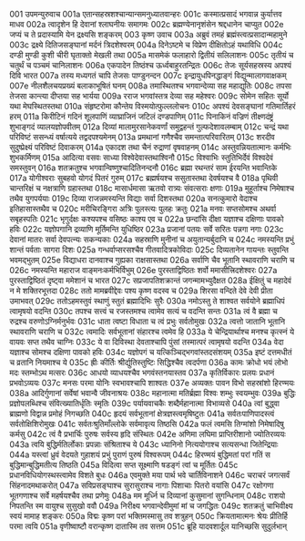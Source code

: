 001	उपमन्युरुवाच
001a	एतान्सहस्रशश्चान्यान्समनुध्यातवान्हरः
001c	कस्मात्प्रसादं भगवान्न कुर्यात्तव माधव
002a	त्वादृशेन हि देवानां श्लाघनीयः समागमः
002c	ब्रह्मण्येनानृशंसेन श्रद्दधानेन चाप्युत
002e	जप्यं च ते प्रदास्यामि येन द्रक्ष्यसि शङ्करम्
003	कृष्ण उवाच
003a	अब्रुवं तमहं ब्रह्मंस्त्वत्प्रसादान्महामुने
003c	द्रक्ष्ये दितिजसङ्घानां मर्दनं त्रिदशेश्वरम्
004a	दिनेऽष्टमे च विप्रेण दीक्षितोऽहं यथाविधि
004c	दण्डी मुण्डी कुशी चीरी घृताक्तो मेखली तथा
005a	मासमेकं फलाहारो द्वितीयं सलिलाशनः
005c	तृतीयं च चतुर्थं च पञ्चमं चानिलाशनः
006a	एकपादेन तिष्ठंश्च ऊर्ध्वबाहुरतन्द्रितः
006c	तेजः सूर्यसहस्रस्य अपश्यं दिवि भारत
007a	तस्य मध्यगतं चापि तेजसः पाण्डुनन्दन
007c	इन्द्रायुधपिनद्धाङ्गं विद्युन्मालागवाक्षकम्
007e	नीलशैलचयप्रख्यं बलाकाभूषितं घनम्
008a	तमास्थितश्च भगवान्देव्या सह महाद्युतिः
008c	तपसा तेजसा कान्त्या दीप्तया सह भार्यया
009a	रराज भगवांस्तत्र देव्या सह महेश्वरः
009c	सोमेन सहितः सूर्यो यथा मेघस्थितस्तथा
010a	संहृष्टरोमा कौन्तेय विस्मयोत्फुल्ललोचनः
010c	अपश्यं देवसङ्घानां गतिमार्तिहरं हरम्
011a	किरीटिनं गदिनं शूलपाणिं व्याघ्राजिनं जटिलं दण्डपाणिम्
011c	पिनाकिनं वज्रिणं तीक्ष्णदंष्ट्रं शुभाङ्गदं व्यालयज्ञोपवीतम्
012a	दिव्यां मालामुरसानेकवर्णां समुद्वहन्तं गुल्फदेशावलम्बाम्
012c	चन्द्रं यथा परिविष्टं ससन्ध्यं वर्षात्यये तद्वदपश्यमेनम्
013a	प्रमथानां गणैश्चैव समन्तात्परिवारितम्
013c	शरदीव सुदुष्प्रेक्ष्यं परिविष्टं दिवाकरम्
014a	एकादश तथा चैनं रुद्राणां वृषवाहनम्
014c	अस्तुवन्नियतात्मानः कर्मभिः शुभकर्मिणम्
015a	आदित्या वसवः साध्या विश्वेदेवास्तथाश्विनौ
015c	विश्वाभिः स्तुतिभिर्देवं विश्वदेवं समस्तुवन्
016a	शतक्रतुश्च भगवान्विष्णुश्चादितिनन्दनौ
016c	ब्रह्मा रथन्तरं साम ईरयन्ति भवान्तिके
017a	योगीश्वराः सुबहवो योगदं पितरं गुरुम्
017c	ब्रह्मर्षयश्च ससुतास्तथा देवर्षयश्च वै
018a	पृथिवी चान्तरिक्षं च नक्षत्राणि ग्रहास्तथा
018c	मासार्धमासा ऋतवो रात्र्यः संवत्सराः क्षणाः
019a	मुहूर्ताश्च निमेषाश्च तथैव युगपर्ययाः
019c	दिव्या राजन्नमस्यन्ति विद्याः सर्वा दिशस्तथा
020a	सनत्कुमारो वेदाश्च इतिहासास्तथैव च
020c	मरीचिरङ्गिरा अत्रिः पुलस्त्यः पुलहः क्रतुः
021a	मनवः सप्तसोमश्च अथर्वा सबृहस्पतिः
021c	भृगुर्दक्षः कश्यपश्च वसिष्ठः काश्य एव च
022a	छन्दांसि दीक्षा यज्ञाश्च दक्षिणाः पावको हविः
022c	यज्ञोपगानि द्रव्याणि मूर्तिमन्ति युधिष्ठिर
023a	प्रजानां पतयः सर्वे सरितः पन्नगा नगाः
023c	देवानां मातरः सर्वा देवपत्न्यः सकन्यकाः
024a	सहस्राणि मुनीनां च अयुतान्यर्बुदानि च
024c	नमस्यन्ति प्रभुं शान्तं पर्वताः सागरा दिशः
025a	गन्धर्वाप्सरसश्चैव गीतवादित्रकोविदाः
025c	दिव्यतानेन गायन्तः स्तुवन्ति भवमद्भुतम्
025e	विद्याधरा दानवाश्च गुह्यका राक्षसास्तथा
026a	सर्वाणि चैव भूतानि स्थावराणि चराणि च
026c	नमस्यन्ति महाराज वाङ्मनःकर्मभिर्विभुम्
026e	पुरस्ताद्विष्ठितः शर्वो ममासीत्त्रिदशेश्वरः
027a	पुरस्ताद्विष्ठितं दृष्ट्वा ममेशानं च भारत
027c	सप्रजापतिशक्रान्तं जगन्मामभ्युदैक्षत
028a	ईक्षितुं च महादेवं न मे शक्तिरभूत्तदा
028c	ततो मामब्रवीद्देवः पश्य कृष्ण वदस्व च
029a	शिरसा वन्दिते देवे देवी प्रीता उमाभवत्
029c	ततोऽहमस्तुवं स्थाणुं स्तुतं ब्रह्मादिभिः सुरैः
030a	नमोऽस्तु ते शाश्वत सर्वयोने ब्रह्माधिपं त्वामृषयो वदन्ति
030c	तपश्च सत्त्वं च रजस्तमश्च त्वामेव सत्यं च वदन्ति सन्तः
031a	त्वं वै ब्रह्मा च रुद्रश्च वरुणोऽग्निर्मनुर्भवः
031c	धाता त्वष्टा विधाता च त्वं प्रभुः सर्वतोमुखः
032a	त्वत्तो जातानि भूतानि स्थावराणि चराणि च
032c	त्वमादिः सर्वभूतानां संहारश्च त्वमेव हि
033a	ये चेन्द्रियार्थाश्च मनश्च कृत्स्नं ये वायवः सप्त तथैव चाग्निः
033c	ये वा दिविस्था देवताश्चापि पुंसां तस्मात्परं त्वामृषयो वदन्ति
034a	वेदा यज्ञाश्च सोमश्च दक्षिणा पावको हविः
034c	यज्ञोपगं च यत्किञ्चिद्भगवांस्तदसंशयम्
035a	इष्टं दत्तमधीतं च व्रतानि नियमाश्च ये
035c	ह्रीः कीर्तिः श्रीर्द्युतिस्तुष्टिः सिद्धिश्चैव त्वदर्पणा
036a	कामः क्रोधो भयं लोभो मदः स्तम्भोऽथ मत्सरः
036c	आधयो व्याधयश्चैव भगवंस्तनयास्तव
037a	कृतिर्विकारः प्रलयः प्रधानं प्रभवोऽव्ययः
037c	मनसः परमा योनिः स्वभावश्चापि शाश्वतः
037e	अव्यक्तः पावन विभो सहस्रांशो हिरण्मयः
038a	आदिर्गुणानां सर्वेषां भवान्वै जीवनाश्रयः
038c	महानात्मा मतिर्ब्रह्मा विश्वः शम्भुः स्वयम्भुवः
039a	बुद्धिः प्रज्ञोपलब्धिश्च संवित्ख्यातिर्धृतिः स्मृतिः
039c	पर्यायवाचकैः शब्दैर्महानात्मा विभाव्यसे
040a	त्वां बुद्ध्वा ब्राह्मणो विद्वान्न प्रमोहं निगच्छति
040c	हृदयं सर्वभूतानां क्षेत्रज्ञस्त्वमृषिष्टुतः
041a	सर्वतःपाणिपादस्त्वं सर्वतोक्षिशिरोमुखः
041c	सर्वतःश्रुतिमाँल्लोके सर्वमावृत्य तिष्ठसि
042a	फलं त्वमसि तिग्मांशो निमेषादिषु कर्मसु
042c	त्वं वै प्रभार्चिः पुरुषः सर्वस्य हृदि संस्थितः
042e	अणिमा लघिमा प्राप्तिरीशानो ज्योतिरव्ययः
043a	त्वयि बुद्धिर्मतिर्लोकाः प्रपन्नाः संश्रिताश्च ये
043c	ध्यानिनो नित्ययोगाश्च सत्यसन्धा जितेन्द्रियाः
044a	यस्त्वां ध्रुवं वेदयते गुहाशयं प्रभुं पुराणं पुरुषं विश्वरूपम्
044c	हिरण्मयं बुद्धिमतां परां गतिं स बुद्धिमान्बुद्धिमतीत्य तिष्ठति
045a	विदित्वा सप्त सूक्ष्माणि षडङ्गं त्वां च मूर्तितः
045c	प्रधानविधियोगस्थस्त्वामेव विशते बुधः
046a	एवमुक्ते मया पार्थ भवे चार्तिविनाशने
046c	चराचरं जगत्सर्वं सिंहनादमथाकरोत्
047a	सविप्रसङ्घाश्च सुरासुराश्च नागाः पिशाचाः पितरो वयांसि
047c	रक्षोगणा भूतगणाश्च सर्वे महर्षयश्चैव तथा प्रणेमुः
048a	मम मूर्ध्नि च दिव्यानां कुसुमानां सुगन्धिनाम्
048c	राशयो निपतन्ति स्म वायुश्च सुसुखो ववौ
049a	निरीक्ष्य भगवान्देवीमुमां मां च जगद्धितः
049c	शतक्रतुं चाभिवीक्ष्य स्वयं मामाह शङ्करः
050a	विद्मः कृष्ण परां भक्तिमस्मासु तव शत्रुहन्
050c	क्रियतामात्मनः श्रेयः प्रीतिर्हि परमा त्वयि
051a	वृणीष्वाष्टौ वरान्कृष्ण दातास्मि तव सत्तम
051c	ब्रूहि यादवशार्दूल यानिच्छसि सुदुर्लभान्
